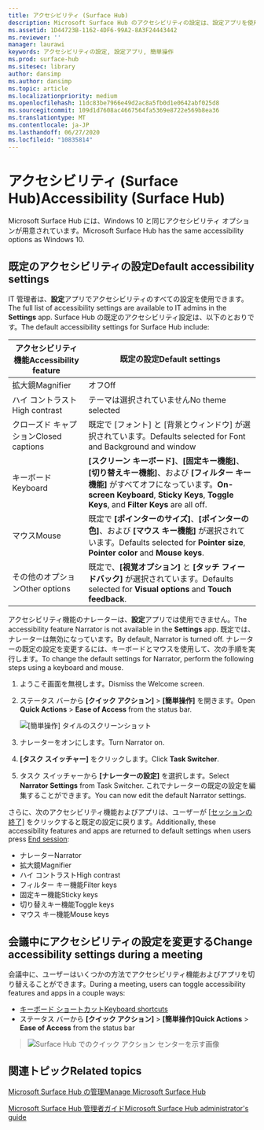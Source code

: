 ```yaml
---
title: アクセシビリティ (Surface Hub)
description: Microsoft Surface Hub のアクセシビリティの設定は、設定アプリを使用して変更できます。 アクセシビリティの設定は、[簡単操作] で確認できます。 Surface Hub には、Windows 10 と同じアクセシビリティ オプションが用意されています。
ms.assetid: 1D44723B-1162-4DF6-99A2-8A3F24443442
ms.reviewer: ''
manager: laurawi
keywords: アクセシビリティの設定, 設定アプリ, 簡単操作
ms.prod: surface-hub
ms.sitesec: library
author: dansimp
ms.author: dansimp
ms.topic: article
ms.localizationpriority: medium
ms.openlocfilehash: 11dc83be7966e49d2ac8a5fb0d1e0642abf025d8
ms.sourcegitcommit: 109d1d7608ac4667564fa5369e8722e569b8ea36
ms.translationtype: MT
ms.contentlocale: ja-JP
ms.lasthandoff: 06/27/2020
ms.locfileid: "10835814"
---
```

# <span data-ttu-id="ee9d4-106">アクセシビリティ (Surface Hub)</span><span class="sxs-lookup"><span data-stu-id="ee9d4-106">Accessibility (Surface Hub)</span></span>

<span data-ttu-id="ee9d4-107">Microsoft Surface Hub には、Windows 10 と同じアクセシビリティ オプションが用意されています。</span><span class="sxs-lookup"><span data-stu-id="ee9d4-107">Microsoft Surface Hub has the same accessibility options as Windows 10.</span></span>


## <span data-ttu-id="ee9d4-108">既定のアクセシビリティの設定</span><span class="sxs-lookup"><span data-stu-id="ee9d4-108">Default accessibility settings</span></span>

<span data-ttu-id="ee9d4-109">IT 管理者は、**設定**アプリでアクセシビリティのすべての設定を使用できます。</span><span class="sxs-lookup"><span data-stu-id="ee9d4-109">The full list of accessibility settings are available to IT admins in the **Settings** app.</span></span> <span data-ttu-id="ee9d4-110">Surface Hub の既定のアクセシビリティ設定は、以下のとおりです。</span><span class="sxs-lookup"><span data-stu-id="ee9d4-110">The default accessibility settings for Surface Hub include:</span></span>

| <span data-ttu-id="ee9d4-111">アクセシビリティ機能</span><span class="sxs-lookup"><span data-stu-id="ee9d4-111">Accessibility feature</span></span> | <span data-ttu-id="ee9d4-112">既定の設定</span><span class="sxs-lookup"><span data-stu-id="ee9d4-112">Default settings</span></span>  |
| --------------------- | ----------------- |
| <span data-ttu-id="ee9d4-113">拡大鏡</span><span class="sxs-lookup"><span data-stu-id="ee9d4-113">Magnifier</span></span>             | <span data-ttu-id="ee9d4-114">オフ</span><span class="sxs-lookup"><span data-stu-id="ee9d4-114">Off</span></span>               |
| <span data-ttu-id="ee9d4-115">ハイ コントラスト</span><span class="sxs-lookup"><span data-stu-id="ee9d4-115">High contrast</span></span>         | <span data-ttu-id="ee9d4-116">テーマは選択されていません</span><span class="sxs-lookup"><span data-stu-id="ee9d4-116">No theme selected</span></span> |
| <span data-ttu-id="ee9d4-117">クローズド キャプション</span><span class="sxs-lookup"><span data-stu-id="ee9d4-117">Closed captions</span></span>       | <span data-ttu-id="ee9d4-118">既定で [フォント] と [背景とウィンドウ] が選択されています。</span><span class="sxs-lookup"><span data-stu-id="ee9d4-118">Defaults selected for Font and Background and window</span></span> |
| <span data-ttu-id="ee9d4-119">キーボード</span><span class="sxs-lookup"><span data-stu-id="ee9d4-119">Keyboard</span></span>              | <span data-ttu-id="ee9d4-120">**[スクリーン キーボード]**、**[固定キー機能]**、**[切り替えキー機能]**、および **[フィルター キー機能]** がすべてオフになっています。</span><span class="sxs-lookup"><span data-stu-id="ee9d4-120">**On-screen Keyboard**, **Sticky Keys**, **Toggle Keys**, and **Filter Keys** are all off.</span></span> |
| <span data-ttu-id="ee9d4-121">マウス</span><span class="sxs-lookup"><span data-stu-id="ee9d4-121">Mouse</span></span>                 | <span data-ttu-id="ee9d4-122">既定で **[ポインターのサイズ]**、**[ポインターの色]**、および **[マウス キー機能]** が選択されています。</span><span class="sxs-lookup"><span data-stu-id="ee9d4-122">Defaults selected for **Pointer size**, **Pointer color** and **Mouse keys**.</span></span> |
| <span data-ttu-id="ee9d4-123">その他のオプション</span><span class="sxs-lookup"><span data-stu-id="ee9d4-123">Other options</span></span>         | <span data-ttu-id="ee9d4-124">既定で、**[視覚オプション]** と **[タッチ フィードバック]** が選択されています。</span><span class="sxs-lookup"><span data-stu-id="ee9d4-124">Defaults selected for **Visual options** and **Touch feedback**.</span></span> |

<span data-ttu-id="ee9d4-125">アクセシビリティ機能のナレーターは、**設定**アプリでは使用できません。</span><span class="sxs-lookup"><span data-stu-id="ee9d4-125">The accessibility feature Narrator is not available in the **Settings** app.</span></span> <span data-ttu-id="ee9d4-126">既定では、ナレーターは無効になっています。</span><span class="sxs-lookup"><span data-stu-id="ee9d4-126">By default, Narrator is turned off.</span></span> <span data-ttu-id="ee9d4-127">ナレーターの既定の設定を変更するには、キーボードとマウスを使用して、次の手順を実行します。</span><span class="sxs-lookup"><span data-stu-id="ee9d4-127">To change the default settings for Narrator, perform the following steps using a keyboard and mouse.</span></span>

1. <span data-ttu-id="ee9d4-128">ようこそ画面を無視します。</span><span class="sxs-lookup"><span data-stu-id="ee9d4-128">Dismiss the Welcome screen.</span></span>
2. <span data-ttu-id="ee9d4-129">ステータス バーから **[クイック アクション]** > **[簡単操作]** を開きます。</span><span class="sxs-lookup"><span data-stu-id="ee9d4-129">Open **Quick Actions** > **Ease of Access** from the status bar.</span></span>

    ![[簡単操作] タイルのスクリーンショット](images/ease-of-access.png)
    
3. <span data-ttu-id="ee9d4-131">ナレーターをオンにします。</span><span class="sxs-lookup"><span data-stu-id="ee9d4-131">Turn Narrator on.</span></span>
4. <span data-ttu-id="ee9d4-132">**[タスク スイッチャー]** をクリックします。</span><span class="sxs-lookup"><span data-stu-id="ee9d4-132">Click **Task Switcher**.</span></span>
5. <span data-ttu-id="ee9d4-133">タスク スイッチャーから **[ナレーターの設定]** を選択します。</span><span class="sxs-lookup"><span data-stu-id="ee9d4-133">Select **Narrator Settings** from Task Switcher.</span></span> <span data-ttu-id="ee9d4-134">これでナレーターの既定の設定を編集することができます。</span><span class="sxs-lookup"><span data-stu-id="ee9d4-134">You can now edit the default Narrator settings.</span></span>

<span data-ttu-id="ee9d4-135">さらに、次のアクセシビリティ機能およびアプリは、ユーザーが [[セッションの終了]](finishing-your-surface-hub-meeting.md) をクリックすると既定の設定に戻ります。</span><span class="sxs-lookup"><span data-stu-id="ee9d4-135">Additionally, these accessibility features and apps are returned to default settings when users press [End session](finishing-your-surface-hub-meeting.md):</span></span>
- <span data-ttu-id="ee9d4-136">ナレーター</span><span class="sxs-lookup"><span data-stu-id="ee9d4-136">Narrator</span></span>
- <span data-ttu-id="ee9d4-137">拡大鏡</span><span class="sxs-lookup"><span data-stu-id="ee9d4-137">Magnifier</span></span>
- <span data-ttu-id="ee9d4-138">ハイ コントラスト</span><span class="sxs-lookup"><span data-stu-id="ee9d4-138">High contrast</span></span>
- <span data-ttu-id="ee9d4-139">フィルター キー機能</span><span class="sxs-lookup"><span data-stu-id="ee9d4-139">Filter keys</span></span>
- <span data-ttu-id="ee9d4-140">固定キー機能</span><span class="sxs-lookup"><span data-stu-id="ee9d4-140">Sticky keys</span></span>
- <span data-ttu-id="ee9d4-141">切り替えキー機能</span><span class="sxs-lookup"><span data-stu-id="ee9d4-141">Toggle keys</span></span>
- <span data-ttu-id="ee9d4-142">マウス キー機能</span><span class="sxs-lookup"><span data-stu-id="ee9d4-142">Mouse keys</span></span>


## <span data-ttu-id="ee9d4-143">会議中にアクセシビリティの設定を変更する</span><span class="sxs-lookup"><span data-stu-id="ee9d4-143">Change accessibility settings during a meeting</span></span>

<span data-ttu-id="ee9d4-144">会議中に、ユーザーはいくつかの方法でアクセシビリティ機能およびアプリを切り替えることができます。</span><span class="sxs-lookup"><span data-stu-id="ee9d4-144">During a meeting, users can toggle accessibility features and apps in a couple ways:</span></span>
- [<span data-ttu-id="ee9d4-145">キーボード ショートカット</span><span class="sxs-lookup"><span data-stu-id="ee9d4-145">Keyboard shortcuts</span></span>](https://support.microsoft.com/help/13813/windows-10-microsoft-surface-hub-keyboard-shortcuts)
- <span data-ttu-id="ee9d4-146">ステータス バーから **[クイック アクション]** > **[簡単操作]**</span><span class="sxs-lookup"><span data-stu-id="ee9d4-146">**Quick Actions** > **Ease of Access** from the status bar</span></span>

> ![Surface Hub でのクイック アクション センターを示す画像](images/sh-quick-action.png)


## <span data-ttu-id="ee9d4-148">関連トピック</span><span class="sxs-lookup"><span data-stu-id="ee9d4-148">Related topics</span></span>

[<span data-ttu-id="ee9d4-149">Microsoft Surface Hub の管理</span><span class="sxs-lookup"><span data-stu-id="ee9d4-149">Manage Microsoft Surface Hub</span></span>](manage-surface-hub.md)

[<span data-ttu-id="ee9d4-150">Microsoft Surface Hub 管理者ガイド</span><span class="sxs-lookup"><span data-stu-id="ee9d4-150">Microsoft Surface Hub administrator's guide</span></span>](surface-hub-administrators-guide.md)
